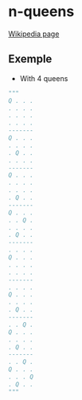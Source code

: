 # n-queens

[Wikipedia page](https://en.wikipedia.org/wiki/Eight_queens_puzzle)

## Exemple

- With 4 queens     

```py
"""
Q . . .
. . . .
. . . .
. . . .
-------
Q . . .
. . . .
. Q . .
. . . .
-------
Q . . .
. . . .
. . . .
. Q . .
-------
Q . . .
. . Q .
. . . .
. Q . .
-------
. . . .
Q . . .
. . . .
. . . .
-------
. . . .
Q . . .
. . . .
. Q . .
-------
. . Q .
Q . . .
. . . .
. Q . .
-------
. . Q .
Q . . .
. . . Q
. Q . .
"""
```